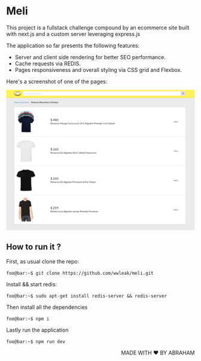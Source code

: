 # Meli

This project is a fullstack challenge compound by an ecommerce site built with next.js and a custom server leveraging express.js

The application so far presents the following features:

<ul>
<li>Server and client side rendering for better SEO performance.</li>
<li>Cache requests via REDIS.</li>
<li>Pages responsiveness and overall styling via CSS grid and Flexbox.</li>
</ul>

Here's a screenshot of one of the pages:

<p align="center">
  <img src="./meli.png" alt="snapshot" />  
</p>

## How to run it ?

First, as usual clone the repo:

```console
foo@bar:~$ git clone https://github.com/wwleak/meli.git
```
Install && start redis:

```
foo@bar:~$ sudo apt-get install redis-server && redis-server
```

Then install all the dependencies

```console
foo@bar:~$ npm i
```
Lastly run the application

```console
foo@bar:~$ npm run dev
```

<p align="right">MADE WITH ❤ BY ABRAHAM</p>
